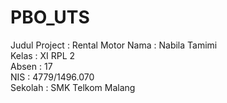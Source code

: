 # PBO_UTS

Judul Project   : Rental Motor
Nama            : Nabila Tamimi <br>
Kelas           : XI RPL 2 <br>
Absen           : 17 <br>
NIS             : 4779/1496.070 <br>
Sekolah         : SMK Telkom Malang <br>
